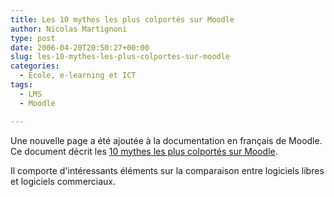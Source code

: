 ```yaml
---
title: Les 10 mythes les plus colportés sur Moodle
author: Nicolas Martignoni
type: post
date: 2006-04-20T20:50:27+00:00
slug: les-10-mythes-les-plus-colportes-sur-moodle
categories:
  - École, e-learning et ICT
tags:
  - LMS
  - Moodle

---
```

Une nouvelle page a été ajoutée à la documentation en français de Moodle. Ce document décrit les <a title="10 mythes" href="https://docs.moodle.org/19/fr/Mythes_sur_Moodle">10 mythes les plus colportés sur Moodle</a>.

Il comporte d'intéressants éléments sur la comparaison entre logiciels libres et logiciels commerciaux.

<!--more-->
